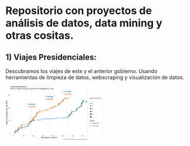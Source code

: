 # Repositorio con proyectos de análisis de datos, data mining y otras cositas. 

## 1)  Viajes Presidenciales: 
Descubramos los viajes de este y el anterior gobierno. 
Usando herramientas de limpieza de datos, webscraping y visualización de datos.  

<img src="1_viajes_presidenciales/output/dias_fuera_acumm.png" height="150"/>

